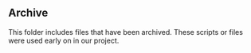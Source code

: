 
Archive
-------------------------

This folder includes files that have been archived. These scripts or files were used early on in our project.